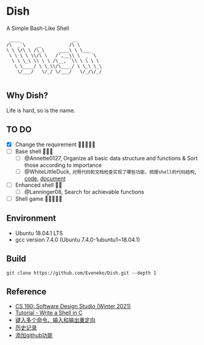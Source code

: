 # Dish

A Simple Bash-Like Shell

```
 ____                   __         
/\  _`\    __          /\ \        
\ \ \/\ \ /\_\     ____\ \ \___    
 \ \ \ \ \\/\ \   /',__\\ \  _ `\  
  \ \ \_\ \\ \ \ /\__, `\\ \ \ \ \ 
   \ \____/ \ \_\\/\____/ \ \_\ \_\
    \/___/   \/_/ \/___/   \/_/\/_/
                                                                                                                
```

## Why Dish?

Life is hard, so is the name.

## TO DO

- [x] Change the requirement 🌟🌟🌟🌟🌟
- [ ] Base shell 🌟🌟🌟
  - [ ] @Annette0127, Organize all basic data structure and functions & Sort those according to importance
  - [ ] @WhiteLittleDuck, `对照代码和文档检查实现了哪些功能，梳理shell的代码结构`, [code](https://github.com/feross/clash), [document](https://web.stanford.edu/~ouster/cgi-bin/cs190-winter21/clash.php)
- [ ] Enhanced shell 🌟🌟
  - [ ] @Lanninger08, Search for achievable functions
- [ ] Shell game 🌟🌟🌟🌟🌟

## Environment

- Ubuntu 18.04.1 LTS
- gcc version 7.4.0 (Ubuntu 7.4.0-1ubuntu1~18.04.1)

## Build

```
git clone https://github.com/Eveneko/Dish.git --depth 1
```

## Reference

- [CS 190: Software Design Studio (Winter 2021)](https://web.stanford.edu/~ouster/cgi-bin/cs190-winter21/clash.php)
- [Tutorial - Write a Shell in C](https://brennan.io/2015/01/16/write-a-shell-in-c/)
- [键入多个命令、输入和输出重定向](https://github.com/kyuhas/enhanced-linux-shell)
- [历史记录](https://github.com/curusarn/resh)
- [添加github功能](https://github.com/vergissberlin/bashlight)
